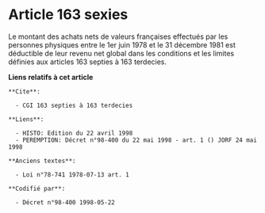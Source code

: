 # Article 163 sexies

Le montant des achats nets de valeurs françaises effectués par les personnes physiques entre le 1er juin 1978 et le 31
décembre 1981 est déductible de leur revenu net global dans les conditions et les limites définies aux articles 163 septies à
163 terdecies.

**Liens relatifs à cet article**

	**Cite**:

	  - CGI 163 septies à 163 terdecies

	**Liens**:

	  - HISTO: Edition du 22 avril 1998
	  - PEREMPTION: Décret n°98-400 du 22 mai 1998 - art. 1 () JORF 24 mai 1998

	**Anciens textes**:

	  - Loi n°78-741 1978-07-13 art. 1

	**Codifié par**:

	  - Décret n°98-400 1998-05-22
